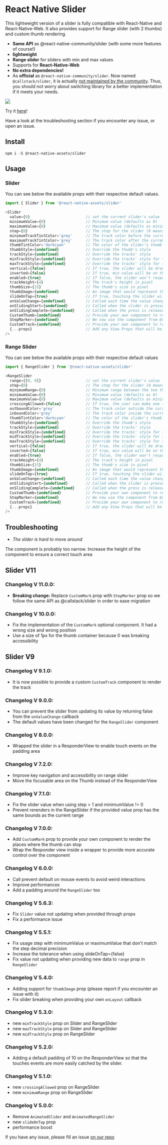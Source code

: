 # React Native Slider

This lightweight version of a slider is fully compatible with React-Native and React-Native-Web.
It also provides support for Range slider (with 2 thumbs) and custom thumb rendering.

 * **Same API** as @react-native-community/slider (with some more features of course!)
 * **lightweight**
 * **Range slider** for sliders with min and max values
 * Supports for **React-Native-Web**
 * **No extra dependencies!**
 * As **official** as `@react-native-community/slider`. Now named `@callstack/slider`, it is actually [not maintained by the community](https://github.com/react-native-community/discussions-and-proposals/discussions/1000). Thus, you should not worry about switching library for a better implementation if it meets your needs.

![](slider.gif)

Try it [here](https://codesandbox.io/s/sharcoux-slider-demo-7fqnk8?file=/src/App.js)!

Have a look at the troubleshooting section if you encounter any issue, or open an issue.

## Install

```
npm i -S @react-native-assets/slider
```

## Usage

### Slider

You can see below the available props with their respective default values.

```javascript
import { Slider } from '@react-native-assets/slider'

<Slider
  value={0}                         // set the current slider's value
  minimumValue={0}                  // Minimum value (defaults as 0)
  maximumValue={0}                  // Maximum value (defaults as minimumValue + step)
  step={0}                          // The step for the slider (0 means that the slider will handle any decimal value within the range [min, max])
  minimumTrackTintColor='grey'      // The track color before the current value
  maximumTrackTintColor='grey'      // The track color after the current value
  thumbTintColor='darkcyan'         // The color of the slider's thumb
  thumbStyle={undefined}            // Override the thumb's style
  trackStyle={undefined}            // Override the tracks' style
  minTrackStyle={undefined}         // Override the tracks' style for the minimum range
  maxTrackStyle={undefined}         // Override the tracks' style for the maximum range
  vertical={false}                  // If true, the slider will be drawn vertically
  inverted={false}                  // If true, min value will be on the right, and max on the left
  enabled={true}                    // If false, the slider won't respond to touches anymore
  trackHeight={4}                   // The track's height in pixel
  thumbSize={15}                    // The thumb's size in pixel
  thumbImage={undefined}            // An image that would represent the thumb
  slideOnTap={true}                 // If true, touching the slider will update it's value. No need to slide the thumb.
  onValueChange={undefined}         // Called each time the value changed. Return false to prevent the value from being updated. The type is (value: number) => boolean | void
  onSlidingStart={undefined}        // Called when the slider is pressed. The type is (value: number) => void
  onSlidingComplete={undefined}     // Called when the press is released. The type is (value: number) => void
  CustomThumb={undefined}           // Provide your own component to render the thumb. The type is a component: ({ value: number }) => JSX.Element
  StepMarker={undefined}            // We now use the component from @callstack/slider to preserve the same API. See the documentation [here](https://github.com/callstack/react-native-slider?tab=readme-ov-file#stepmarker). We add "markValue" that holds the value of the current mark instead of the index only.
  CustomTrack={undefined}           // Provide your own component to render the track. The type is a component: ({ length: number; thickness: number; vertical: boolean; track: 'min' | 'max' ; style: RN.StyleProp<RN.ViewStyle>; color: RN.ColorValue }) => JSX.Element ; The props describe how the default system would expect the track to be rendered, but you can ignore them if you want to provide your own implementation
  {...props}                        // Add any View Props that will be applied to the container (style, ref, etc)
/>
```

### **Range Slider**

You can see below the available props with their respective default values

```javascript
import { RangeSlider } from '@react-native-assets/slider'

<RangeSlider
  range={[0, 0]}                    // set the current slider's value
  step={0}                          // The step for the slider (0 means that the slider will handle any decimal value within the range [min, max])
  minimumRange={0}                  // Minimum range between the two thumbs (defaults as "step")
  minimumValue={0}                  // Minimum value (defaults as 0)
  maximumValue={0}                  // Maximum value (defaults as minimumValue + minimumRange)
  crossingAllowed={false}           // If true, the user can make one thumb cross over the second thumb
  outboundColor='grey'              // The track color outside the current range value
  inboundColor='grey'               // The track color inside the current range value
  thumbTintColor='darkcyan'         // The color of the slider's thumb
  thumbStyle={undefined}            // Override the thumb's style
  trackStyle={undefined}            // Override the tracks' style
  minTrackStyle={undefined}         // Override the tracks' style for the minimum range
  midTrackStyle={undefined}         // Override the tracks' style for the middle range
  maxTrackStyle={undefined}         // Override the tracks' style for the maximum range
  vertical={false}                  // If true, the slider will be drawn vertically
  inverted={false}                  // If true, min value will be on the right, and max on the left
  enabled={true}                    // If false, the slider won't respond to touches anymore
  trackHeight={4}                   // The track's height in pixel
  thumbSize={15}                    // The thumb's size in pixel
  thumbImage={undefined}            // An image that would represent the thumb
  slideOnTap={true}                 // If true, touching the slider will update it's value. No need to slide the thumb.
  onValueChange={undefined}         // Called each time the value changed. Return false to prevent the value from being updated. The type is (range: [number, number]) => boolean | void
  onSlidingStart={undefined}        // Called when the slider is pressed. The type is (range: [number, number]) => void
  onSlidingComplete={undefined}     // Called when the press is released. The type is (range: [number, number]) => void
  CustomThumb={undefined}           // Provide your own component to render the thumb. The type is a component: ({ value: number, thumb: 'min' | 'max' }) => JSX.Element
  StepMarker={undefined}            // We now use the component from @callstack/slider to preserve the same API. See the documentation [here](https://github.com/callstack/react-native-slider?tab=readme-ov-file#stepmarker). We add "markValue" that holds the value of the current mark instead of the index only.
  CustomTrack={undefined}           // Provide your own component to render the track. The type is a component: ({ length: number; thickness: number; vertical: boolean; track: 'min' | 'max' ; style: RN.StyleProp<RN.ViewStyle>; color: RN.ColorValue }) => JSX.Element ; The props describe how the default system would expect the track to be rendered, but you can ignore them if you want to provide your own implementation
  {...props}                        // Add any View Props that will be applied to the container (style, ref, etc)
/>
```

## Troubleshooting

- *The slider is hard to move around*

The component is probably too narrow. Increase the height of the component to ensure a correct touch area

## Slider V11

### Changelog V 11.0.0:

 * **Breaking change:** Replace `CustomMark` prop with `StepMarker` prop so we follow the same API as @callstack/slider in order to ease migration

### Changelog V 10.0.0:

 * Fix the implementation of the `CustomMark` optional component. It had a wrong size and wrong position
 * Use a size of 1px for the thumb container because 0 was breaking accessibility

## Slider V9

### Changelog V 9.1.0:

 * It is now possible to provide a custom `CustomTrack` component to render the track

### Changelog V 9.0.0:

 * You can prevent the slider from updating its value by returning false from the `onValueChange` callback
 * The default values have been changed for the `RangeSlider` component

### Changelog V 8.0.0:

 * Wrapped the slider in a ResponderView to enable touch events on the padding area

### Changelog V 7.2.0:

 * Improve key navigation and accessibility on range slider
 * Move the focusable area on the Thumb instead of the ResponderView

### Changelog V 7.1.0:

 * Fix the slider value when using step > 1 and minimumValue != 0
 * Prevent rerenders in the RangeSlider if the provided value prop has the same bounds as the current range

### Changelog V 7.0.0:

 * Add `CustomMark` prop to provide your own component to render the places where the thumb can stop
 * Wrap the Responder view inside a wrapper to provide more accurate control over the component

### Changelog V 6.0.0:

 * Call prevent default on mouse events to avoid weird interactions
 * Improve performances
 * Add a padding around the `RangeSlider` too

### Changelog V 5.6.3:

 * Fix `Slider` value not updating when provided through props
 * Fix a performance issue

### Changelog V 5.5.1:

 * Fix usage step with minimumValue or maximumValue that don't match the step decimal precision
 * Increase the tolerance when using slideOnTap={false}
 * Fix value not updating when providing new data to `range` prop in `RangeSlider`

### Changelog V 5.4.0:

 * Adding support for `thumbImage` prop (please report if you encounter an issue with it)
 * Fix slider breaking when providing your own `onLayout` callback

### Changelog V 5.3.0:

 * new `minTrackStyle` prop on Slider and RangeSlider
 * new `maxTrackStyle` prop on Slider and RangeSlider
 * new `midTrackStyle` prop on RangeSlider

### Changelog V 5.2.0:

 * Adding a default padding of 10 on the ResponderView so that the touches events are more easily catched by the slider.

### Changelog V 5.1.0:

 * new `crossingAllowed` prop on RangeSlider
 * new `minimumRange` prop on RangeSlider

### Changelog V 5.0.0:

 * Remove `AnimatedSlider` and `AnimatedRangeSlider`
 * new `slideOnTap` prop
 * performance boost

If you have any issue, please fill an issue [on our repo](https://github.com/Sharcoux/slider/issues)
